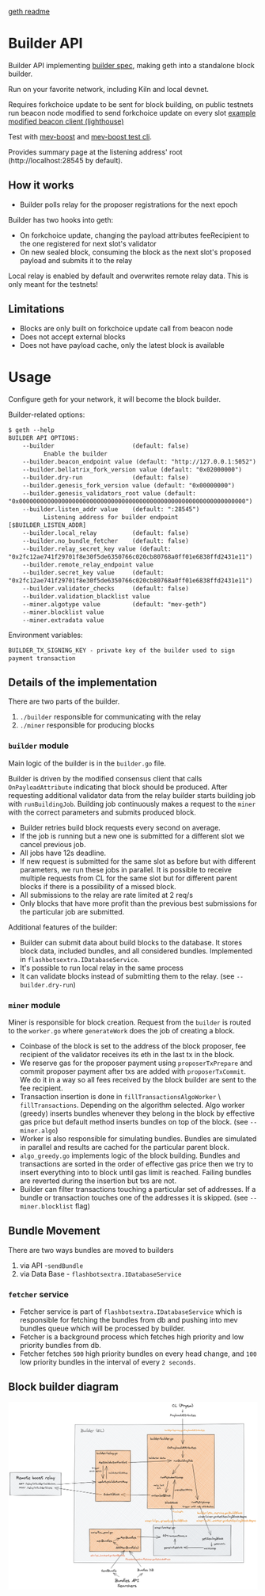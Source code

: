 [geth readme](README.original.md)

# Builder API

Builder API implementing [builder spec](https://github.com/ethereum/builder-specs), making geth into a standalone block builder. 

Run on your favorite network, including Kiln and local devnet.

Requires forkchoice update to be sent for block building, on public testnets run beacon node modified to send forkchoice update on every slot [example modified beacon client (lighthouse)](https://github.com/flashbots/lighthouse)

Test with [mev-boost](https://github.com/flashbots/mev-boost) and [mev-boost test cli](https://github.com/flashbots/mev-boost/tree/main/cmd/test-cli).

Provides summary page at the listening address' root (http://localhost:28545 by default).

## How it works

* Builder polls relay for the proposer registrations for the next epoch

Builder has two hooks into geth:
* On forkchoice update, changing the payload attributes feeRecipient to the one registered for next slot's validator
* On new sealed block, consuming the block as the next slot's proposed payload and submits it to the relay

Local relay is enabled by default and overwrites remote relay data. This is only meant for the testnets!

## Limitations

* Blocks are only built on forkchoice update call from beacon node
* Does not accept external blocks
* Does not have payload cache, only the latest block is available

# Usage

Configure geth for your network, it will become the block builder.

Builder-related options:
```
$ geth --help
BUILDER API OPTIONS:
    --builder                      (default: false)
          Enable the builder
    --builder.beacon_endpoint value (default: "http://127.0.0.1:5052")
    --builder.bellatrix_fork_version value (default: "0x02000000")
    --builder.dry-run              (default: false)
    --builder.genesis_fork_version value (default: "0x00000000")
    --builder.genesis_validators_root value (default: "0x0000000000000000000000000000000000000000000000000000000000000000")
    --builder.listen_addr value    (default: ":28545")
          Listening address for builder endpoint [$BUILDER_LISTEN_ADDR]
    --builder.local_relay          (default: false)
    --builder.no_bundle_fetcher    (default: false)
    --builder.relay_secret_key value (default: "0x2fc12ae741f29701f8e30f5de6350766c020cb80768a0ff01e6838ffd2431e11")
    --builder.remote_relay_endpoint value
    --builder.secret_key value     (default: "0x2fc12ae741f29701f8e30f5de6350766c020cb80768a0ff01e6838ffd2431e11")
    --builder.validator_checks     (default: false)
    --builder.validation_blacklist value
    --miner.algotype value         (default: "mev-geth")
    --miner.blocklist value
    --miner.extradata value
```

Environment variables:
```
BUILDER_TX_SIGNING_KEY - private key of the builder used to sign payment transaction
```

## Details of the implementation

There are two parts of the builder.

1. `./builder` responsible for communicating with the relay
2. `./miner` responsible for producing blocks

### `builder` module

Main logic of the builder is in the `builder.go` file.

Builder is driven by the modified consensus client that calls `OnPayloadAttribute` indicating that block should be produced.
After requesting additional validator data from the relay builder starts building job with `runBuildingJob`.
Building job continuously makes a request to the `miner` with the correct parameters and submits produced block.

* Builder retries build block requests every second on average.
* If the job is running but a new one is submitted for a different slot we cancel previous job.
* All jobs have 12s deadline.
* If new request is submitted for the same slot as before but with different parameters, we run these jobs in parallel.
  It is possible to receive multiple requests from CL for the same slot but for different parent blocks if there is a possibility
  of a missed block.
* All submissions to the relay are rate limited at 2 req/s
* Only blocks that have more profit than the previous best submissions for the particular job are submitted.

Additional features of the builder:
* Builder can submit data about build blocks to the database. It stores block data, included bundles, and all considered bundles.
  Implemented in `flashbotsextra.IDatabaseService`.
* It's possible to run local relay in the same process
* It can validate blocks instead of submitting them to the relay. (see `--builder.dry-run`)

### `miner` module

Miner is responsible for block creation. Request from the `builder` is routed to the `worker.go` where
`generateWork` does the job of creating a block.

* Coinbase of the block is set to the address of the block proposer, fee recipient of the validator receives its eth
  in the last tx in the block.
* We reserve gas for the proposer payment using `proposerTxPrepare` and commit proposer payment after txs are added with
  `proposerTxCommit`. We do it in a way so all fees received by the block builder are sent to the fee recipient.
* Transaction insertion is done in `fillTransactionsAlgoWorker` \ `fillTransactions`. Depending on the algorithm selected.
  Algo worker (greedy) inserts bundles whenever they belong in the block by effective gas price but default method inserts bundles on top of the block.
  (see `--miner.algo`)
* Worker is also responsible for simulating bundles. Bundles are simulated in parallel and results are cached for the particular parent block.
* `algo_greedy.go` implements logic of the block building. Bundles and transactions are sorted in the order of effective gas price then
  we try to insert everything into to block until gas limit is reached. Failing bundles are reverted during the insertion but txs are not.
* Builder can filter transactions touching a particular set of addresses.
  If a bundle or transaction touches one of the addresses it is skipped. (see `--miner.blocklist` flag)

## Bundle Movement 

There are two ways bundles are moved to builders 

1. via API -`sendBundle` 
2. via Data Base - `flashbotsextra.IDatabaseService`

### `fetcher` service 
* Fetcher service is part of `flashbotsextra.IDatabaseService` which is responsible for fetching the bundles from db and pushing into mev bundles queue which will be processed by builder. 
* Fetcher is a background process which fetches high priority and low priority bundles from db. 
* Fetcher fetches `500` high priority bundles on every head change, and `100` low priority bundles in the interval of every `2 seconds`.  

## Block builder diagram

![block builder diagram](docs/builder/builder-diagram.png "Block builder diagram")
